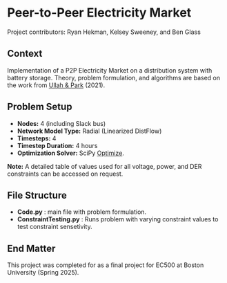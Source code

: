 # Peer-to-Peer Electricity Market
Project contributors: Ryan Hekman, Kelsey Sweeney, and Ben Glass

## Context
Implementation of a P2P Electricity Market on a distribution system with battery storage. Theory, problem formulation, and algorithms are based on the work from [Ullah & Park](https://ieeexplore.ieee.org/document/9369412) (2021).

## Problem Setup
- **Nodes:** 4 (including Slack bus)
- **Network Model Type:** Radial (Linearized DistFlow)
- **Timesteps:** 4
- **Timestep Duration:** 4 hours
- **Optimization Solver:** SciPy [Optimize](https://docs.scipy.org/doc/scipy/reference/generated/scipy.optimize.minimize.html).
  
**Note:** A detailed table of values used for all voltage, power, and DER constraints can be accessed on request.

## File Structure
- **Code.py** : main file with problem formulation.
- **ConstraintTesting.py** : Runs problem with varying constraint values to test constraint sensetivity. 

## End Matter
This project was completed for as a final project for EC500 at Boston University (Spring 2025).



